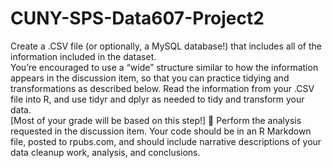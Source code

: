 # CUNY-SPS-Data607-Project2

 Create a .CSV file (or optionally, a MySQL database!) that includes all of the information included in the dataset.  
 You’re encouraged to use a “wide” structure similar to how the information appears in the discussion item, 
 so that you can practice tidying and transformations as described below. 
 Read the information from your .CSV file into R, and use tidyr and dplyr as needed to tidy and transform your data.  
 [Most of your grade will be based on this step!]  Perform the analysis requested in the discussion item. 
 Your code should be in an R Markdown file, posted to rpubs.com, and should include narrative descriptions of 
 your data cleanup work, analysis, and conclusions.   
 
